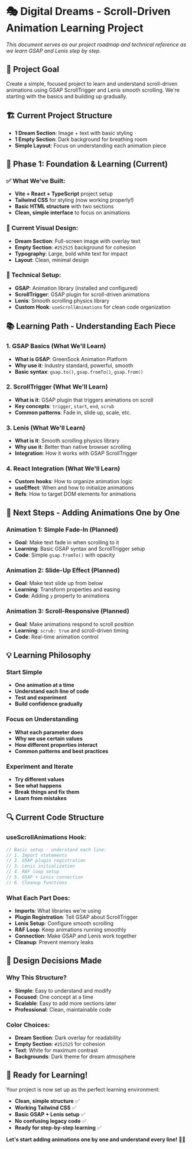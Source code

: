 # 🎭 **Digital Dreams - Scroll-Driven Animation Learning Project**

*This document serves as our project roadmap and technical reference as we learn GSAP and Lenis step by step.*

## 🎯 **Project Goal**
Create a simple, focused project to learn and understand scroll-driven animations using GSAP ScrollTrigger and Lenis smooth scrolling. We're starting with the basics and building up gradually.

## 🏗️ **Current Project Structure**
- **1 Dream Section**: Image + text with basic styling
- **1 Empty Section**: Dark background for breathing room
- **Simple Layout**: Focus on understanding each animation piece

## 🚀 **Phase 1: Foundation & Learning (Current)**

### **✅ What We've Built:**
- **Vite + React + TypeScript** project setup
- **Tailwind CSS** for styling (now working properly!)
- **Basic HTML structure** with two sections
- **Clean, simple interface** to focus on animations

### **🎨 Current Visual Design:**
- **Dream Section**: Full-screen image with overlay text
- **Empty Section**: `#252525` background for cohesion
- **Typography**: Large, bold white text for impact
- **Layout**: Clean, minimal design

### **🔧 Technical Setup:**
- **GSAP**: Animation library (installed and configured)
- **ScrollTrigger**: GSAP plugin for scroll-driven animations
- **Lenis**: Smooth scrolling physics library
- **Custom Hook**: `useScrollAnimations` for clean code organization

## 📚 **Learning Path - Understanding Each Piece**

### **1. GSAP Basics (What We'll Learn)**
- **What is GSAP**: GreenSock Animation Platform
- **Why use it**: Industry standard, powerful, smooth
- **Basic syntax**: `gsap.to()`, `gsap.fromTo()`, `gsap.from()`

### **2. ScrollTrigger (What We'll Learn)**
- **What is it**: GSAP plugin that triggers animations on scroll
- **Key concepts**: `trigger`, `start`, `end`, `scrub`
- **Common patterns**: Fade in, slide up, scale, etc.

### **3. Lenis (What We'll Learn)**
- **What is it**: Smooth scrolling physics library
- **Why use it**: Better than native browser scrolling
- **Integration**: How it works with GSAP ScrollTrigger

### **4. React Integration (What We'll Learn)**
- **Custom hooks**: How to organize animation logic
- **useEffect**: When and how to initialize animations
- **Refs**: How to target DOM elements for animations

## 🎯 **Next Steps - Adding Animations One by One**

### **Animation 1: Simple Fade-In (Planned)**
- **Goal**: Make text fade in when scrolling to it
- **Learning**: Basic GSAP syntax and ScrollTrigger setup
- **Code**: Simple `gsap.fromTo()` with opacity

### **Animation 2: Slide-Up Effect (Planned)**
- **Goal**: Make text slide up from below
- **Learning**: Transform properties and easing
- **Code**: Adding `y` property to animations

### **Animation 3: Scroll-Responsive (Planned)**
- **Goal**: Make animations respond to scroll position
- **Learning**: `scrub: true` and scroll-driven timing
- **Code**: Real-time animation control

## 💡 **Learning Philosophy**

### **Start Simple**
- **One animation at a time**
- **Understand each line of code**
- **Test and experiment**
- **Build confidence gradually**

### **Focus on Understanding**
- **What each parameter does**
- **Why we use certain values**
- **How different properties interact**
- **Common patterns and best practices**

### **Experiment and Iterate**
- **Try different values**
- **See what happens**
- **Break things and fix them**
- **Learn from mistakes**

## 🔍 **Current Code Structure**

### **useScrollAnimations Hook:**
```typescript
// Basic setup - understand each line:
// 1. Import statements
// 2. GSAP plugin registration
// 3. Lenis initialization
// 4. RAF loop setup
// 5. GSAP + Lenis connection
// 6. Cleanup functions
```

### **What Each Part Does:**
- **Imports**: What libraries we're using
- **Plugin Registration**: Tell GSAP about ScrollTrigger
- **Lenis Setup**: Configure smooth scrolling
- **RAF Loop**: Keep animations running smoothly
- **Connection**: Make GSAP and Lenis work together
- **Cleanup**: Prevent memory leaks

## 🎨 **Design Decisions Made**

### **Why This Structure?**
- **Simple**: Easy to understand and modify
- **Focused**: One concept at a time
- **Scalable**: Easy to add more sections later
- **Professional**: Clean, maintainable code

### **Color Choices:**
- **Dream Section**: Dark overlay for readability
- **Empty Section**: `#252525` for cohesion
- **Text**: White for maximum contrast
- **Backgrounds**: Dark theme for dream atmosphere

## 🚀 **Ready for Learning!**

Your project is now set up as the perfect learning environment:
- **Clean, simple structure** ✅
- **Working Tailwind CSS** ✅
- **Basic GSAP + Lenis setup** ✅
- **No confusing legacy code** ✅
- **Ready for step-by-step learning** ✅

**Let's start adding animations one by one and understand every line!** 🎯✨
